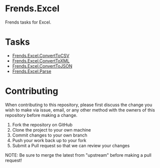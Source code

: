 # Frends.Excel

Frends tasks for Excel.

# Tasks

- [Frends.Excel.ConvertToCSV](Frends.Excel.ConvertToCSV/README.md)
- [Frends.Excel.ConvertToXML](Frends.Excel.ConvertToXML/README.md)
- [Frends.Excel.ConvertToJSON](Frends.Excel.ConvertToJSON/README.md)
- [Frends.Excel.Parse](Frends.Excel.Parse/README.md)

# Contributing
When contributing to this repository, please first discuss the change you wish to make via issue, email, or any other method with the owners of this repository before making a change.

1. Fork the repository on GitHub
2. Clone the project to your own machine
3. Commit changes to your own branch
4. Push your work back up to your fork
5. Submit a Pull request so that we can review your changes

NOTE: Be sure to merge the latest from "upstream" before making a pull request!
